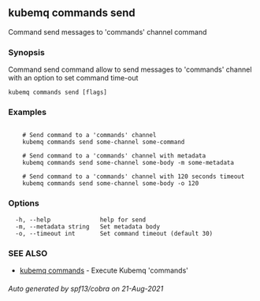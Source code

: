 ## kubemq commands send

Command send messages to 'commands' channel command

### Synopsis

Command send command allow to send messages to 'commands' channel with an option to set command time-out

```
kubemq commands send [flags]
```

### Examples

```

	# Send command to a 'commands' channel
	kubemq commands send some-channel some-command
	
	# Send command to a 'commands' channel with metadata
	kubemq commands send some-channel some-body -m some-metadata
	
	# Send command to a 'commands' channel with 120 seconds timeout
	kubemq commands send some-channel some-body -o 120

```

### Options

```
  -h, --help              help for send
  -m, --metadata string   Set metadata body
  -o, --timeout int       Set command timeout (default 30)
```

### SEE ALSO

* [kubemq commands](kubemq_commands.md)     - Execute Kubemq 'commands'

###### Auto generated by spf13/cobra on 21-Aug-2021
